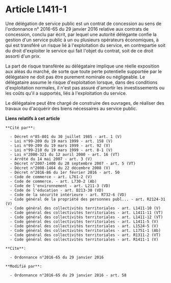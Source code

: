 # Article L1411-1

Une délégation de service public est un contrat de concession au sens de l'ordonnance n° 2016-65 du 29 janvier 2016 relative
aux contrats de concession, conclu par écrit, par lequel une autorité délégante confie la gestion d'un service public à un ou
plusieurs opérateurs économiques, à qui est transféré un risque lié à l'exploitation du service, en contrepartie soit du
droit d'exploiter le service qui fait l'objet du contrat, soit de ce droit assorti d'un prix.

La part de risque transférée au délégataire implique une réelle exposition aux aléas du marché, de sorte que toute perte
potentielle supportée par le délégataire ne doit pas être purement nominale ou négligeable. Le délégataire assume le risque
d'exploitation lorsque, dans des conditions d'exploitation normales, il n'est pas assuré d'amortir les investissements ou les
coûts qu'il a supportés, liés à l'exploitation du service.

Le délégataire peut être chargé de construire des ouvrages, de réaliser des travaux ou d'acquérir des biens nécessaires au
service public.

**Liens relatifs à cet article**

	**Cité par**:

	  - Décret n°85-801 du 30 juillet 1985 - art. 1 (V)
	  - Loi n°99-209 du 19 mars 1999 - art. 158 (V)
	  - Loi n°99-209 du 19 mars 1999 - art. 92 (V)
	  - Loi n°99-210 du 19 mars 1999 - art. 8-1 (V)
	  - Loi n°2000-321 du 12 avril 2000 - art. 16 (VT)
	  - Arrêté du 14 mai 2007 - art. 3 (V)
	  - Décret n°2007-1400 du 28 septembre 2007 - art. 5 (VT)
	  - Décret n°2008-1464 du 22 décembre 2008 (V)
	  - Décret n°2016-86 du 1er février 2016 - art. 50
	  - Code de commerce - art. L761-2 (V)
	  - Code de commerce. - art. L730-2 (Ab)
	  - Code de l'environnement - art. L211-3 (VD)
	  - Code de l'éducation - art. D213-30 (VD)
	  - Code de la sécurité intérieure - art. R732-6 (VD)
	  - Code général de la propriété des personnes publ... - art. R2124-31 (V)
	  - Code général des collectivités territoriales - art. L1411-10 (V)
	  - Code général des collectivités territoriales - art. L1411-11 (VT)
	  - Code général des collectivités territoriales - art. L1411-12 (VT)
	  - Code général des collectivités territoriales - art. L1411-5 (V)
	  - Code général des collectivités territoriales - art. L1524-5 (V)
	  - Code général des collectivités territoriales - art. L1751-1 (Ab)
	  - Code général des collectivités territoriales - art. R1311-2 (VT)
	  - Code général des collectivités territoriales - art. R1411-1 (V)

	**Cite**:

	  - Ordonnance n°2016-65 du 29 janvier 2016

	**Modifié par**:

	  - Ordonnance n°2016-65 du 29 janvier 2016 - art. 58
